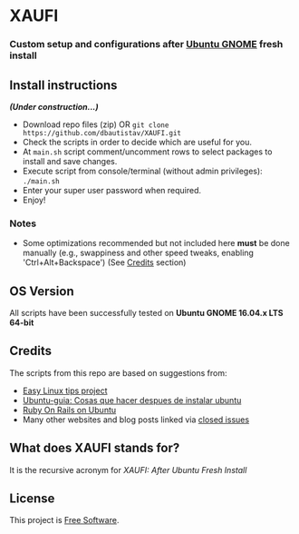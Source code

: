 # XAUFI
### Custom setup and configurations after [Ubuntu GNOME](http://ubuntugnome.org/) fresh install

## Install instructions
***(Under construction...)***
- Download repo files (zip) OR `git clone https://github.com/dbautistav/XAUFI.git`
- Check the scripts in order to decide which are useful for you.
- At `main.sh` script comment/uncomment rows to select packages to install and save changes.
- Execute script from console/terminal (without admin privileges): `./main.sh`
- Enter your super user password when required.
- Enjoy!

### Notes
- Some optimizations recommended but not included here **must** be done manually (e.g., swappiness and other speed tweaks, enabling 'Ctrl+Alt+Backspace') (See [Credits](#credits) section)

## OS Version
All scripts have been successfully tested on **Ubuntu GNOME 16.04.x LTS 64-bit**

## Credits
The scripts from this repo are based on suggestions from:
- [Easy Linux tips project](https://sites.google.com/site/easylinuxtipsproject/)
- [Ubuntu-guia: Cosas que hacer despues de instalar ubuntu](http://www.ubuntu-guia.com/2014/04/despues-de-instalar-ubuntu.html)
- [Ruby On Rails on Ubuntu](https://www.gorails.com/setup/ubuntu/16.04)
- Many other websites and blog posts linked via [closed issues](https://github.com/dbautistav/XAUFI/issues?q=is:issue+is:closed)

## What does XAUFI stands for?
It is the recursive acronym for *XAUFI: After Ubuntu Fresh Install*

## License
This project is [Free Software](https://raw.githubusercontent.com/dbautistav/XAUFI/master/LICENSE).
